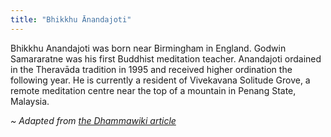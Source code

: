```yaml
---
title: "Bhikkhu Ānandajoti"
---
```


Bhikkhu Anandajoti was born near Birmingham in England. Godwin Samararatne was his first Buddhist meditation teacher. Anandajoti ordained in the Theravāda tradition in 1995 and received higher ordination the following year. He is currently a resident of Vivekavana Solitude Grove, a remote meditation centre near the top of a mountain in Penang State, Malaysia.

_~ Adapted from [the Dhammawiki article](https://www.dhammawiki.com/index.php/Anandajoti,_Bhikkhu)_
